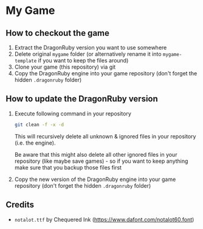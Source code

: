 # My Game

## How to checkout the game
1. Extract the DragonRuby version you want to use somewhere
2. Delete original `mygame` folder (or alternatively rename it into `mygame-template` if you want to keep the files around)
3. Clone your game (this repository) via git
4. Copy the DragonRuby engine into your game repository (don't forget the hidden `.dragonruby` folder)

## How to update the DragonRuby version
1. Execute following command in your repository
   ```sh
   git clean -f -x -d
   ```
   This will recursively delete all unknown & ignored files in your repository (i.e. the engine).

   Be aware that this might also delete all other ignored files in your repository (like maybe save games) - so if you want
   to keep anything make sure that you backup those files first
2. Copy the new version of the DragonRuby engine into your game repository (don't forget the hidden `.dragonruby` folder)

## Credits
- `notalot.ttf` by Chequered Ink (https://www.dafont.com/notalot60.font)
